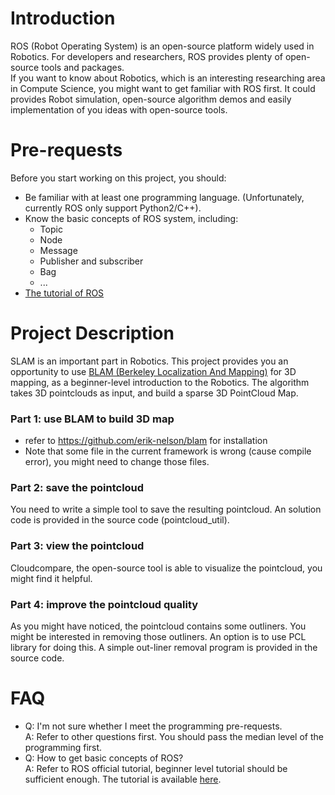 # Introduction
ROS (Robot Operating System) is an open-source platform widely used in Robotics. For developers and researchers, ROS provides plenty of open-source tools and packages. <br>
If you want to know about Robotics, which is an interesting researching area in Compute Science, you might want to get familiar with ROS first. It could provides Robot simulation, open-source algorithm demos and easily implementation of you ideas with open-source tools. 

# Pre-requests
Before you start working on this project, you should:
- Be familiar with at least one programming language. (Unfortunately, currently ROS only support Python2/C++). 
- Know the basic concepts of ROS system, including:
	+ Topic
	+ Node
	+ Message
	+ Publisher and subscriber
	+ Bag
	+ ...
- [The tutorial of ROS](http://wiki.ros.org/ROS/Tutorials)

# Project Description
SLAM is an important part in Robotics. This project provides you an opportunity to use [BLAM (Berkeley Localization And Mapping)](https://github.com/erik-nelson/blam) for 3D mapping, as a beginner-level introduction to the Robotics.
The algorithm takes 3D pointclouds as input, and build a sparse 3D PointCloud Map. 
### Part 1: use BLAM to build 3D map
- refer to https://github.com/erik-nelson/blam for installation
- Note that some file in the current framework is wrong (cause compile error), you might need to change those files.

### Part 2: save the pointcloud
You need to write a simple tool to save the resulting pointcloud. An solution code is provided in the source code (pointcloud_util).

### Part 3: view the pointcloud
Cloudcompare, the open-source tool is able to visualize the pointcloud, you might find it helpful.

### Part 4: improve the pointcloud quality
As you might have noticed, the pointcloud contains some outliners. You might be interested in removing those outliners. An option is to use PCL library for doing this. A simple out-liner removal program is provided in the source code.

# FAQ
- Q: I'm not sure whether I meet the programming pre-requests. <br>
A: Refer to other questions first. You should pass the median level of the programming first.
- Q: How to get basic concepts of ROS?<br>
A: Refer to ROS official tutorial, beginner level tutorial should be sufficient enough. The tutorial is available [here](http://wiki.ros.org/ROS/Tutorials).